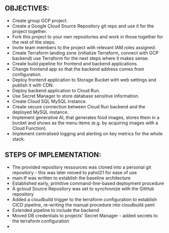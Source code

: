 ## OBJECTIVES:

- Create group GCP project.
- Create a Google Cloud Source Repository git repo and use it for the project together.
- Fork this project to your own repositories and work in those together for the rest of the steps.
- Invite team members to the project with relevant IAM roles assigned.
- Create Terraform landing zone (initialize Terraform, connect with GCP backend) use Terraform for the next steps where it makes sense.
- Create build pipeline for frontend and backend applications.
- Change frontend app so that the backend address comes from configuration.
- Deploy frontend application to Storage Bucket with web settings and publish it with CDN.
- Deploy backend application to Cloud Run.
- Use Secret Manager to store database sensitive information.
- Create Cloud SQL MySQL instance.
- Create secure connection between Cloud Run backend and the deployed MySQL instance.
- Implement generative AI, that generates food images, stores them in a bucket and shows as the menu items (e.g. by acquiring images with a Cloud Function).
- Implement centralised logging and alerting on key metrics for the whole stack.

## STEPS OF IMPLEMENTATION:
 - The provided repository ressources was cloned into a personal git repository  - this was later moved to pahol21 for ease of use
 - main.tf was written to establish the baseline architecture
 - Established early, primitive command-line-based deployment procedure
 - A gcloud Source Repository was set to synchronize with the GitHub repository
 - Added a cloudbuild trigger to the terraform configuration to establish CICD pipeline, re-writing the manual procedure into cloudbuild.yaml
 - Extended pipeline to include the backend
 - Moved DB credentials to projects' Secret Manager - added secrets to the terraform configuration
 - 